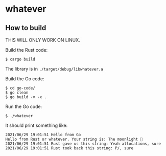 # whatever

## How to build

THIS WILL ONLY WORK ON LINUX.

Build the Rust code:

```shell
$ cargo build
```

The library is in `./target/debug/libwhatever.a`

Build the Go code:

```shell
$ cd go-code/
$ go clean
$ go build -v -x .
```

Run the Go code:

```shell
$ ./whatever
```

It should print something like:

```
2021/06/29 19:01:51 Hello from Go
Hello from Rust or whatever. Your string is: The moonlight 🦜
2021/06/29 19:01:51 Rust gave us this string: Yeah allocations, sure
2021/06/29 19:01:51 Rust took back this string: P/, sure
```
